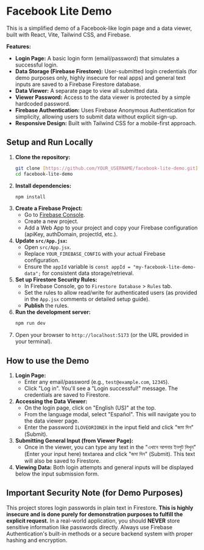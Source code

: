# Facebook Lite Demo

This is a simplified demo of a Facebook-like login page and a data viewer, built with React, Vite, Tailwind CSS, and Firebase.

**Features:**

* **Login Page:** A basic login form (email/password) that simulates a successful login.
* **Data Storage (Firebase Firestore):** User-submitted login credentials (for demo purposes only, highly insecure for real apps) and general text inputs are saved to a Firebase Firestore database.
* **Data Viewer:** A separate page to view all submitted data.
* **Viewer Password:** Access to the data viewer is protected by a simple hardcoded password.
* **Firebase Authentication:** Uses Firebase Anonymous Authentication for simplicity, allowing users to submit data without explicit sign-up.
* **Responsive Design:** Built with Tailwind CSS for a mobile-first approach.

## Setup and Run Locally

1.  **Clone the repository:**
    ```bash
    git clone [https://github.com/YOUR_USERNAME/facebook-lite-demo.git](https://github.com/YOUR_USERNAME/facebook-lite-demo.git)
    cd facebook-lite-demo
    ```
2.  **Install dependencies:**
    ```bash
    npm install
    ```
3.  **Create a Firebase Project:**
    * Go to [Firebase Console](https://console.firebase.google.com/).
    * Create a new project.
    * Add a Web App to your project and copy your Firebase configuration (apiKey, authDomain, projectId, etc.).
4.  **Update `src/App.jsx`:**
    * Open `src/App.jsx`.
    * Replace `YOUR_FIREBASE_CONFIG` with your actual Firebase configuration.
    * Ensure the `appId` variable is `const appId = "my-facebook-lite-demo-data";` for consistent data storage/retrieval.
5.  **Set up Firestore Security Rules:**
    * In Firebase Console, go to `Firestore Database` > `Rules` tab.
    * Set the rules to allow read/write for authenticated users (as provided in the `App.jsx` comments or detailed setup guide).
    * **Publish** the rules.
6.  **Run the development server:**
    ```bash
    npm run dev
    ```
7.  Open your browser to `http://localhost:5173` (or the URL provided in your terminal).

## How to use the Demo

1.  **Login Page:**
    * Enter any email/password (e.g., `test@example.com`, `12345`).
    * Click "Log in". You'll see a "Login successful!" message. The credentials are saved to Firestore.
2.  **Accessing the Data Viewer:**
    * On the login page, click on "English (US)" at the top.
    * From the language modal, select "Español". This will navigate you to the data viewer page.
    * Enter the password `ILOVEORIONEX` in the input field and click "জমা দিন" (Submit).
3.  **Submitting General Input (from Viewer Page):**
    * Once in the viewer, you can type any text in the "এখানে আপনার ইনপুট লিখুন" (Enter your input here) textarea and click "জমা দিন" (Submit). This text will also be saved to Firestore.
4.  **Viewing Data:** Both login attempts and general inputs will be displayed below the input submission form.

## Important Security Note (for Demo Purposes)

This project stores login passwords in plain text in Firestore. **This is highly insecure and is done purely for demonstration purposes to fulfill the explicit request.** In a real-world application, you should **NEVER** store sensitive information like passwords directly. Always use Firebase Authentication's built-in methods or a secure backend system with proper hashing and encryption.
